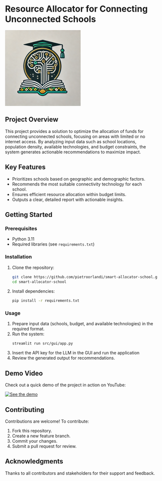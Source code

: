 # Resource Allocator for Connecting Unconnected Schools

<img src="image/logo.png" alt="Project Logo" width="250" />

## Project Overview
This project provides a solution to optimize the allocation of funds for connecting unconnected schools, focusing on areas with limited or no internet access. By analyzing input data such as school locations, population density, available technologies, and budget constraints, the system generates actionable recommendations to maximize impact.

## Key Features
- Prioritizes schools based on geographic and demographic factors.
- Recommends the most suitable connectivity technology for each school.
- Ensures efficient resource allocation within budget limits.
- Outputs a clear, detailed report with actionable insights.

## Getting Started
### Prerequisites
- Python 3.11
- Required libraries (see `requirements.txt`)

### Installation
1. Clone the repository:
   ```bash
   git clone https://github.com/pietroorlandi/smart-allocator-school.git
   cd smart-allocator-school
   ```
2. Install dependencies:
   ```bash
   pip install -r requirements.txt
   ```

### Usage
1. Prepare input data (schools, budget, and available technologies) in the required format.
2. Run the system:
   ```bash
   streamlit run src/gui/app.py
   ```
4. Insert the API key for the LLM in the GUI and run the application
3. Review the generated output for recommendations.

## Demo Video
Check out a quick demo of the project in action on YouTube:

[![See the demo](https://img.youtube.com/vi/UyJ5z9j-nJE/0.jpg)](https://www.youtube.com/watch?v=UyJ5z9j-nJE&ab_channel=PietroAnonimo)


## Contributing
Contributions are welcome! To contribute:
1. Fork this repository.
2. Create a new feature branch.
3. Commit your changes.
4. Submit a pull request for review.


## Acknowledgments
Thanks to all contributors and stakeholders for their support and feedback.
